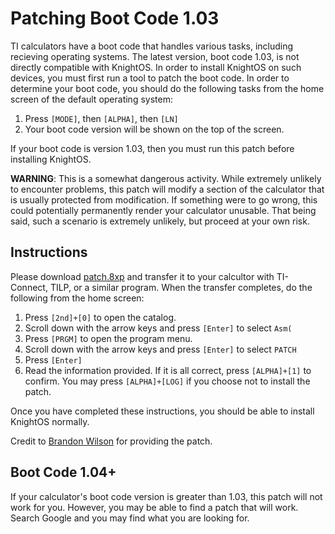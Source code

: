 # Patching Boot Code 1.03

TI calculators have a boot code that handles various tasks, including recieving operating systems.
The latest version, boot code 1.03, is not directly compatible with KnightOS. In order to install
KnightOS on such devices, you must first run a tool to patch the boot code. In order to determine
your boot code, you should do the following tasks from the home screen of the default operating
system:

1. Press `[MODE]`, then `[ALPHA]`, then `[LN]`
2. Your boot code version will be shown on the top of the screen.

If your boot code is version 1.03, then you must run this patch before installing
KnightOS.

**WARNING**: This is a somewhat dangerous activity. While extremely unlikely to encounter problems,
this patch will modify a section of the calculator that is usually protected from modification. If
something were to go wrong, this could potentially permanently render your calculator unusable.
That being said, such a scenario is extremely unlikely, but proceed at your own risk.

## Instructions

Please download [patch.8xp](https://github.com/KnightSoft/KnightOS/tree/master/boot-patch/patch.8xp)
and transfer it to your calcultor with TI-Connect, TILP, or a similar program. When the transfer
completes, do the following from the home screen:

1. Press `[2nd]+[0]` to open the catalog.
2. Scroll down with the arrow keys and press `[Enter]` to select `Asm(`
3. Press `[PRGM]` to open the program menu.
4. Scroll down with the arrow keys and press `[Enter]` to select `PATCH`
5. Press `[Enter]`
6. Read the information provided. If it is all correct, press `[ALPHA]+[1]` to confirm.
   You may press `[ALPHA]+[LOG]` if you choose not to install the patch.

Once you have completed these instructions, you should be able to install KnightOS normally.

Credit to [Brandon Wilson](http://brandonw.net/) for providing the patch.

## Boot Code 1.04+

If your calculator's boot code version is greater than 1.03, this patch will not work for you. However,
you may be able to find a patch that will work. Search Google and you may find what you are looking for.
